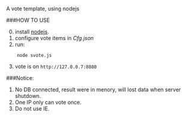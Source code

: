 A vote template, using nodejs

###HOW TO USE

0. install [nodejs](http://nodejs.org).
1. configure vote items in _Cfg.json_
2. run:
```
	node svote.js
```
3. vote is on `http://127.0.0.7:8080`

###Notice:
1. No DB connected, result were in menory, will lost data when server shutdown. 
2. One IP only can vote once.
3. Do not use IE. 

